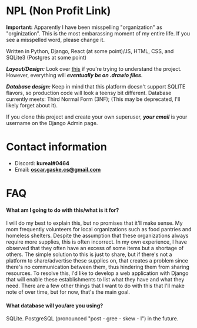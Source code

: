# NPL (Non Profit Link)

**Important:** Apparently I have been misspelling "organization" as "orginization". This is the most embarassing moment of my entire life. If you see a misspelled word, please change it.

Written in Python, Django, React (at some point)/JS, HTML, CSS, and SQLite3 (Postgres at some point)

**_Layout/Design:_** Look over [this](https://www.figma.com/file/pKaku2N7xVPbCGQb1p6LIJ/NPL?type=design&node-id=0-1&mode=design&t=mc7YWpRIbtvPRkHG-11) if you're trying to understand the project. However, everything will **_eventually be on .drawio files_**.

**_Database design:_** Keep in mind that this platform doesn't support SQLITE flavors, so production code will look a teensy bit different. Database currently meets: Third Normal Form (3NF); (This may be deprecated, I'll likely forget about it).

If you clone this project and create your own superuser, **_your email_** is your username on the Django Admin page.

# Contact information

- Discord: **kureal#0464**
- Email: **oscar.gaske.cs@gmail.com**

# FAQ

#### What am I going to do with this/what is it for?

I will do my best to explain this, but no promises that it'll make sense. My mom frequently volunteers for local organizations such as food pantries and homeless shelters. Despite the assumption that these organizations always require more supplies, this is often incorrect. In my own experience, I have observed that they often have an excess of some items but a shortage of others. The simple solution to this is just to share, but if there's not a platform to share/advertise these supplies on, that creates a problem since there's no communication between them, thus hindering them from sharing resources. To resolve this, I'd like to develop a web application with Django that will enable these establishments to list what they have and what they need. There are a few other things that I want to do with this that I'll make note of over time, but for now, that's the main goal.

#### What database will you/are you using?

SQLite. PostgreSQL (pronounced "post - gree - skew - l") in the future.
